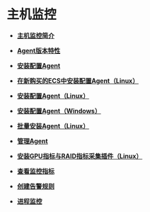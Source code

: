 # 主机监控<a name="ZH-CN_TOPIC_0135532771"></a>

-   **[主机监控简介](主机监控简介.md)**  

-   **[Agent版本特性](Agent版本特性.md)**  

-   **[安装配置Agent](安装配置Agent.md)**  

-   **[在新购买的ECS中安装配置Agent（Linux）](在新购买的ECS中安装配置Agent（Linux）.md)**  

-   **[安装配置Agent（Linux）](安装配置Agent（Linux）.md)**  

-   **[安装配置Agent（Windows）](安装配置Agent（Windows）.md)**  

-   **[批量安装Agent（Linux）](批量安装Agent（Linux）.md)**  

-   **[管理Agent](管理Agent.md)**  

-   **[安装GPU指标与RAID指标采集插件（Linux）](安装GPU指标与RAID指标采集插件（Linux）.md)**  

-   **[查看监控指标](查看监控指标.md)**  

-   **[创建告警规则](创建告警规则.md)**  

-   **[进程监控](进程监控.md)**  


